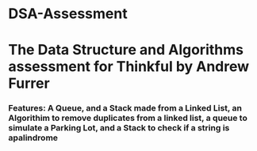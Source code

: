 # DSA-Assessment

# The Data Structure and Algorithms assessment for Thinkful by Andrew Furrer

### Features: A Queue, and a Stack made from a Linked List, an Algorithim to remove duplicates from a linked list, a queue to simulate a Parking Lot, and a Stack to check if a string is apalindrome

